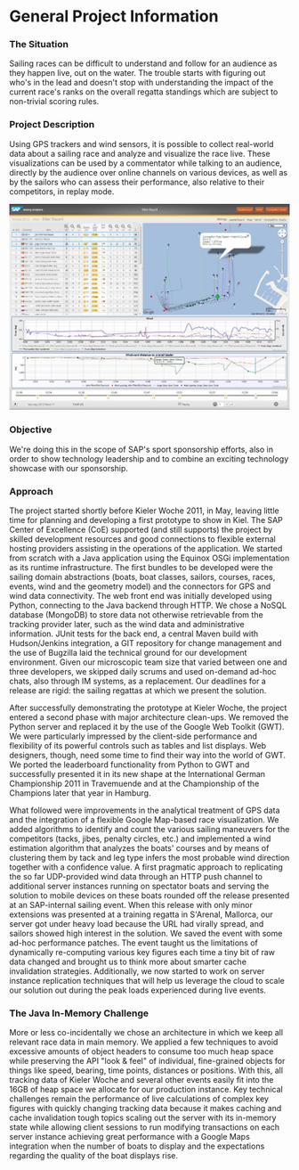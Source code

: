 # General Project Information

### The Situation
Sailing races can be difficult to understand and follow for an audience as they happen live, out on the water. The trouble starts with figuring out who's in the lead and doesn't stop with understanding the impact of the current race's ranks on the overall regatta standings which are subject to non-trivial scoring rules.

### Project Description
Using GPS trackers and wind sensors, it is possible to collect real-world data about a sailing race and analyze and visualize the race live. These visualizations can be used by a commentator while talking to an audience, directly by the audience over online channels on various devices, as well as by the sailors who can assess their performance, also relative to their competitors, in replay mode.

<img src="/wiki/images/ScreenShotRunningApp.jpg"/>

### Objective
We're doing this in the scope of SAP's sport sponsorship efforts, also in order to show technology leadership and to combine an exciting technology showcase with our sponsorship.

### Approach
The project started shortly before Kieler Woche 2011, in May, leaving little time for planning and developing a first prototype to show in Kiel. The SAP Center of Excellence (CoE) supported (and still supports) the project by skilled development resources and good connections to flexible external hosting providers assisting in the operations of the application. We started from scratch with a Java application using the Equinox OSGi implementation as its runtime infrastructure. The first bundles to be developed were the sailing domain abstractions (boats, boat classes, sailors, courses, races, events, wind and the geometry model) and the connectors for GPS and wind data connectivity. The web front end was initially developed using Python, connecting to the Java backend through HTTP. We chose a NoSQL database (MongoDB) to store data not otherwise retrievable from the tracking provider later, such as the wind data and administrative information. JUnit tests for the back end, a central Maven build with Hudson/Jenkins integration, a GIT repository for change management and the use of Bugzilla laid the technical ground for our development environment. Given our microscopic team size that varied between one and three developers, we skipped daily scrums and used on-demand ad-hoc chats, also through IM systems, as a replacement. Our deadlines for a release are rigid: the sailing regattas at which we present the solution.

After successfully demonstrating the prototype at Kieler Woche, the project entered a second phase with major architecture clean-ups. We removed the Python server and replaced it by the use of the Google Web Toolkit (GWT). We were particularly impressed by the client-side performance and flexibility of its powerful controls such as tables and list displays. Web designers, though, need some time to find their way into the world of GWT. We ported the leaderboard functionality from Python to GWT and successfully presented it in its new shape at the International German Championship 2011 in Travemuende and at the Championship of the Champions later that year in Hamburg.

What followed were improvements in the analytical treatment of GPS data and the integration of a flexible Google Map-based race visualization. We added algorithms to identify and count the various sailing maneuvers for the competitors (tacks, jibes, penalty circles, etc.) and implemented a wind estimation algorithm that analyzes the boats' courses and by means of clustering them by tack and leg type infers the most probable wind direction together with a confidence value. A first pragmatic approach to replicating the so far UDP-provided wind data through an HTTP push channel to additional server instances running on spectator boats and serving the solution to mobile devices on these boats rounded off the release presented at an SAP-internal sailing event. When this release with only minor extensions was presented at a training regatta in S'Arenal, Mallorca, our server got under heavy load because the URL had virally spread, and sailors showed high interest in the solution. We saved the event with some ad-hoc performance patches. The event taught us the limitations of dynamically re-computing various key figures each time a tiny bit of raw data changed and brought us to think more about smarter cache invalidation strategies. Additionally, we now started to work on server instance replication techniques that will help us leverage the cloud to scale our solution out during the peak loads experienced during live events.

### The Java In-Memory Challenge
More or less co-incidentally we chose an architecture in which we keep all relevant race data in main memory. We applied a few techniques to avoid excessive amounts of object headers to consume too much heap space while preserving the API "look & feel" of individual, fine-grained objects for things like speed, bearing, time points, distances or positions. With this, all tracking data of Kieler Woche and several other events easily fit into the 16GB of heap space we allocate for our production instance. Key technical challenges remain the performance of live calculations of complex key figures with quickly changing tracking data because it makes caching and cache invalidation tough topics scaling out the server with its in-memory state while allowing client sessions to run modifying transactions on each server instance achieving great performance with a Google Maps integration when the number of boats to display and the expectations regarding the quality of the boat displays rise.